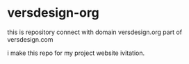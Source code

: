 # versdesign-org

this is repository connect with domain versdesign.org part of versdesign.com

i make this repo for my project website ivitation.
